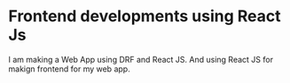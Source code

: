 # Frontend developments using React Js
I am making a Web App using DRF and React JS. And using React JS for makign frontend for my web app.

